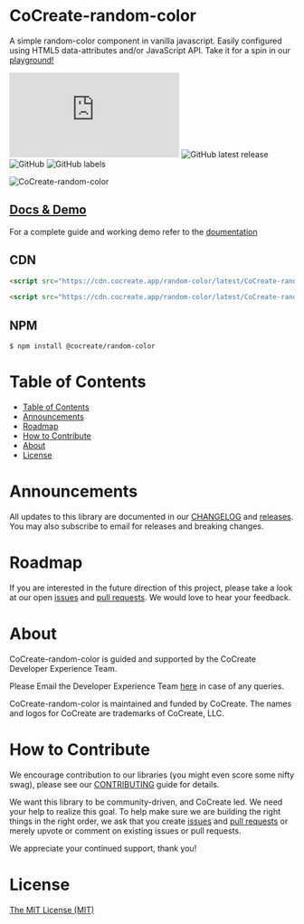 # CoCreate-random-color

A simple random-color component in vanilla javascript. Easily configured using HTML5 data-attributes and/or JavaScript API. Take it for a spin in our [playground!](https://cocreate.app/docs/random-color)

![GitHub file size in bytes](https://img.shields.io/github/size/CoCreate-app/CoCreate-random-color/dist/CoCreate-random-color.min.js?label=minified%20size&style=for-the-badge)
![GitHub latest release](https://img.shields.io/github/v/release/CoCreate-app/CoCreate-random-color?style=for-the-badge)
![GitHub](https://img.shields.io/github/license/CoCreate-app/CoCreate-random-color?style=for-the-badge)
![GitHub labels](https://img.shields.io/github/labels/CoCreate-app/CoCreate-random-color/help%20wanted?style=for-the-badge)

![CoCreate-random-color](https://cdn.cocreate.app/docs/CoCreate-random-color.gif)

## [Docs & Demo](https://cocreate.app/docs/clone)

For a complete guide and working demo refer to the [doumentation](https://cocreate.app/docs/random-color)

## CDN

```html
<script src="https://cdn.cocreate.app/random-color/latest/CoCreate-random-color.min.js"></script>
```

```html
<script src="https://cdn.cocreate.app/random-color/latest/CoCreate-random-color.min.css"></script>
```

## NPM

```shell
$ npm install @cocreate/random-color
```

# Table of Contents

- [Table of Contents](#table-of-contents)
- [Announcements](#announcements)
- [Roadmap](#roadmap)
- [How to Contribute](#how-to-contribute)
- [About](#about)
- [License](#license)

<a name="announcements"></a>

# Announcements

All updates to this library are documented in our [CHANGELOG](https://github.com/CoCreate-app/CoCreate-random-color/blob/master/CHANGELOG.md) and [releases](https://github.com/CoCreate-app/CoCreate-random-color/releases). You may also subscribe to email for releases and breaking changes.

<a name="roadmap"></a>

# Roadmap

If you are interested in the future direction of this project, please take a look at our open [issues](https://github.com/CoCreate-app/CoCreate-random-color/issues) and [pull requests](https://github.com/CoCreate-app/CoCreate-random-color/pulls). We would love to hear your feedback.

<a name="about"></a>

# About

CoCreate-random-color is guided and supported by the CoCreate Developer Experience Team.

Please Email the Developer Experience Team [here](mailto:develop@cocreate.app) in case of any queries.

CoCreate-random-color is maintained and funded by CoCreate. The names and logos for CoCreate are trademarks of CoCreate, LLC.

<a name="contribute"></a>

# How to Contribute

We encourage contribution to our libraries (you might even score some nifty swag), please see our [CONTRIBUTING](https://github.com/CoCreate-app/CoCreate-random-color/blob/master/CONTRIBUTING.md) guide for details.

We want this library to be community-driven, and CoCreate led. We need your help to realize this goal. To help make sure we are building the right things in the right order, we ask that you create [issues](https://github.com/CoCreate-app/CoCreate-random-color/issues) and [pull requests](https://github.com/CoCreate-app/CoCreate-random-color/pulls) or merely upvote or comment on existing issues or pull requests.

We appreciate your continued support, thank you!

# License

[The MIT License (MIT)](https://github.com/CoCreate-app/CoCreate-random-color/blob/master/LICENSE)
